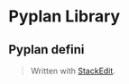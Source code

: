 # Pyplan Library

## Pyplan defini


> Written with [StackEdit](https://stackedit.io/).
<!--stackedit_data:
eyJoaXN0b3J5IjpbLTExNzU0MjI4MDddfQ==
-->